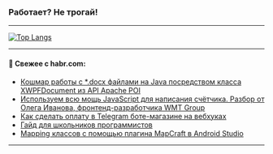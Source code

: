### Работает? Не трогай!

---
<!--
#### 🛠️ Technical stack:

![Java](https://img.shields.io/badge/Java-informational?logo=Oracle&style=flat&logoColor=white&color=FF4500)
![Kotlin](https://img.shields.io/badge/Kotlin-informational?logo=Kotlin&style=flat&logoColor=white&color=774D97)
![TS](https://img.shields.io/badge/TypeScript-informational?logo=typeScript&style=flat&logoColor=black&color=017acc)
![Python](https://img.shields.io/badge/Python-informational?logo=Python&style=flat&logoColor=black&color=ffdd54) <br>
![Spring](https://img.shields.io/badge/Spring-informational?logo=Spring&style=flat&logoColor=white&color=6DB33F) 
![SpringBoot](https://img.shields.io/badge/SpringBoot-informational?logo=SpringBoot&style=flat&logoColor=white&color=6DB33F)
![Nest](https://img.shields.io/badge/NestJS-informational?logo=NestJS&style=flat&logoColor=white&color=E0234E) 
![NodeJS](https://img.shields.io/badge/NodeJS-informational?logo=node.js&style=flat&logoColor=white&color=70A760)<br>
![PostgreSQL](https://img.shields.io/badge/PostgreSQL-informational?logo=PostgreSQL&style=flat&logoColor=white&color=DAA520)
![MongoDB](https://img.shields.io/badge/MongoDB-informational?logo=MongoDB&style=flat&logoColor=white&color=870000)
![Apache](https://img.shields.io/badge/Apache-informational?logo=apache&style=flat&logoColor=white&color=f74e28)

___ 
-->

<!--- #### 🛠️ : --->

[![Top Langs](https://github-readme-stats-82jvfl3w3-advtsettinggmailcoms-projects.vercel.app/api/top-langs/?username=zloylis&langs_count=10&hide_title=true&title_color=e6edf3&size_weight=0.5&count_weight=0.5&layout=compact&hide_progress=true&hide_border=true&theme=dracula)](https://github.com/zloylis)

<!---


####  :octocat:&nbsp;&nbsp; Статистика:

![GitHub stats](https://github-readme-stats-u2qms2cxw-advtsettinggmailcoms-projects.vercel.app/api?username=zloylis&show_icons=true&hide_border=true&theme=dracula&title_color=e6edf3&include_all_commits=true&count_private=true&hide_rank=false&hide_title=true&rank_icon=github)
-->
---

#### 💬 Свежее с habr.com:

<!-- BLOG-POST-LIST:START -->
- [Кошмар работы с *.docx файлами на Java посредством класса XWPFDocument из API Apache POI](https://habr.com/ru/articles/870544/?utm_source=habrahabr&utm_medium=rss&utm_campaign=870544)
- [Используем всю мощь JavaScript для написания счётчика. Разбор от Олега Иванова, фронтенд-разработчика WMT Group](https://habr.com/ru/articles/870538/?utm_source=habrahabr&utm_medium=rss&utm_campaign=870538)
- [Как сделать оплату в Telegram боте-магазине на вебхуках](https://habr.com/ru/companies/amvera/articles/870414/?utm_source=habrahabr&utm_medium=rss&utm_campaign=870414)
- [Гайд для школьников программистов](https://habr.com/ru/articles/870500/?utm_source=habrahabr&utm_medium=rss&utm_campaign=870500)
- [Mapping классов с помощью плагина MapCraft в Android Studio](https://habr.com/ru/articles/870498/?utm_source=habrahabr&utm_medium=rss&utm_campaign=870498)
<!-- BLOG-POST-LIST:END -->

---
